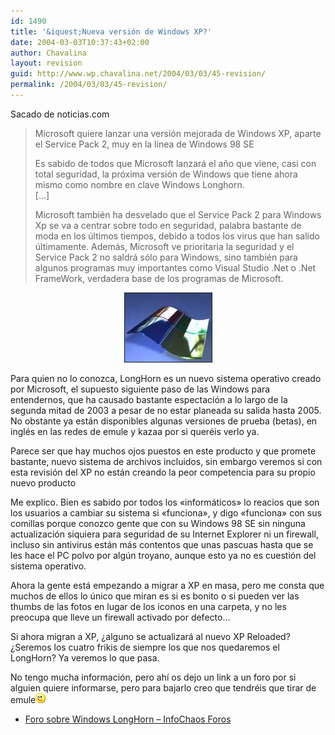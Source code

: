 ```yaml
---
id: 1490
title: '&iquest;Nueva versión de Windows XP?'
date: 2004-03-03T10:37:43+02:00
author: Chavalina
layout: revision
guid: http://www.wp.chavalina.net/2004/03/03/45-revision/
permalink: /2004/03/03/45-revision/
---
```

Sacado de noticias.com

> Microsoft quiere lanzar una versión mejorada de Windows XP, aparte el Service Pack 2, muy en la línea de Windows 98 SE
> 
> Es sabido de todos que Microsoft lanzará el a&ntilde;o que viene, casi con total seguridad, la próxima versión de Windows que tiene ahora mismo como nombre en clave Windows Longhorn.  
> […]
> 
> Microsoft también ha desvelado que el Service Pack 2 para Windows Xp se va a centrar sobre todo en seguridad, palabra bastante de moda en los &uacute;ltimos tiempos, debido a todos los virus que han salido &uacute;ltimamente. Además, Microsoft ve prioritaria la seguridad y el Service Pack 2 no saldrá sólo para Windows, sino también para algunos programas muy importantes como Visual Studio .Net o .Net FrameWork, verdadera base de los programas de Microsoft. 

<p align="center">
  <img src="./imagenes/fotos/window.jpg" width="139" height="110" border="1" alt="windows" />
</p>

Para quien no lo conozca, LongHorn es un nuevo sistema operativo creado por Microsoft, el supuesto siguiente paso de las Windows para entendernos, que ha causado bastante espectación a lo largo de la segunda mitad de 2003 a pesar de no estar planeada su salida hasta 2005. No obstante ya están disponibles algunas versiones de prueba (betas), en inglés en las redes de emule y kazaa por si queréis verlo ya.

Parece ser que hay muchos ojos puestos en este producto y que promete bastante, nuevo sistema de archivos incluidos, sin embargo veremos si con esta revisión del XP no están creando la peor competencia para su propio nuevo producto

Me explico. Bien es sabido por todos los «informáticos» lo reacios que son los usuarios a cambiar su sistema si «funciona», y digo «funciona» con sus comillas porque conozco gente que con su Windows 98 SE sin ninguna actualización siquiera para seguridad de su Internet Explorer ni un firewall, incluso sin antivirus están más contentos que unas pascuas hasta que se les hace el PC polvo por alg&uacute;n troyano, aunque esto ya no es cuestión del sistema operativo.

Ahora la gente está empezando a migrar a XP en masa, pero me consta que muchos de ellos lo &uacute;nico que miran es si es bonito o si pueden ver las thumbs de las fotos en lugar de los iconos en una carpeta, y no les preocupa que lleve un firewall activado por defecto…

Si ahora migran a XP, &iquest;alguno se actualizará al nuevo XP Reloaded? &iquest;Seremos los cuatro frikis de siempre los que nos quedaremos el LongHorn? Ya veremos lo que pasa.

No tengo mucha información, pero ahí os dejo un link a un foro por si alguien quiere informarse, pero para bajarlo creo que tendréis que tirar de emule![guino](/imagenes/emoticonos/guino.gif) 

  * <a href="http://www.infochaos.com/foro/index.php?showforum=20" target="_blank">Foro sobre Windows LongHorn &#8211; InfoChaos Foros</a>